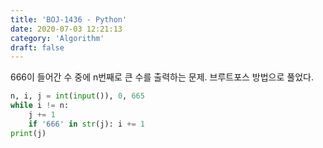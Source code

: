 ```yaml
---
title: 'BOJ-1436 - Python'
date: 2020-07-03 12:21:13
category: 'Algorithm'
draft: false
---
```

666이 들어간 수 중에 n번째로 큰 수를 출력하는 문제. 브루트포스 방법으로 풀었다.
```python
n, i, j = int(input()), 0, 665
while i != n:
    j += 1
    if '666' in str(j): i += 1
print(j)

```